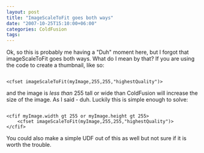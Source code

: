 ```yaml
---
layout: post
title: "ImageScaleToFit goes both ways"
date: "2007-10-25T15:10:00+06:00"
categories: ColdFusion 
tags: 
---
```


Ok, so this is probably me having a "Duh" moment here, but I forgot that imageScaleToFit goes both ways. What do I mean by that? If you are using the code to create a thumbnail, like so:

<code>
&lt;cfset imageScaleToFit(myImage,255,255,"highestQuality")&gt;
</code>

and the image is <i>less than</i> 255 tall or wide than ColdFusion will increase the size of the image. As I said - duh. Luckily this is simple enough to solve:

<code>
&lt;cfif myImage.width gt 255 or myImage.height gt 255&gt;
	&lt;cfset imageScaleToFit(myImage,255,255,"highestQuality")&gt;
&lt;/cfif&gt;
</code>

You could also make a simple UDF out of this as well but not sure if it is worth the trouble.